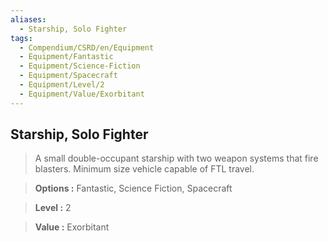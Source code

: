 ```yaml
---
aliases:
  - Starship, Solo Fighter
tags:
  - Compendium/CSRD/en/Equipment
  - Equipment/Fantastic
  - Equipment/Science-Fiction
  - Equipment/Spacecraft
  - Equipment/Level/2
  - Equipment/Value/Exorbitant
---
```

    
      
## Starship, Solo Fighter      
      
>A small double-occupant starship with two weapon systems that fire blasters. Minimum size vehicle capable of FTL travel.      
> **Options :** Fantastic, Science Fiction, Spacecraft      
> **Level :** 2      
> **Value :** Exorbitant